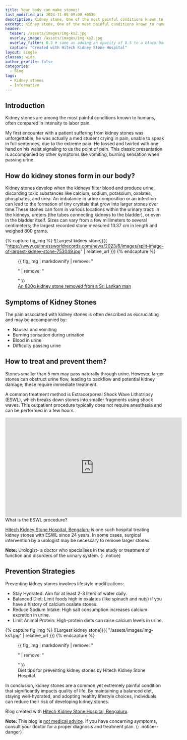 ```yaml
---
title: Your body can make stones!
last_modified_at: 2024-11-05 09:00 +0530
description: Kidney stone, One of the most painful conditions known to humans. Why it happens and how to prevent it?
excerpt: Kidney stone, One of the most painful conditions known to humans. Why it happens and how to prevent it?
header:
  teaser: /assets/images/img-ks2.jpg
  overlay_image: /assets/images/img-ks2.jpg
  overlay_filter: 0.3 # same as adding an opacity of 0.5 to a black background
  caption: "Created with Hitech Kidney Stone Hospital" 
layout: single
classes: wide
author_profile: false
categories:
  - Blog
tags:
  - Kidney stones
  - Informative
---
```


## Introduction
Kidney stones are among the most painful conditions known to humans, often compared in intensity to labor pain.

My first encounter with a patient suffering from kidney stones was unforgettable, he was actually a med student crying in pain, unable to speak in full sentences, due to the extreme pain. He tossed and twirled with one hand on his waist signaling to us the point of pain. This classic presentation is accompanied by other symptoms like vomiting, burning sensation when passing urine.

## How do kidney stones form in our body?
Kidney stones develop when the kidneys filter blood and produce urine, discarding toxic substances like calcium, sodium, potassium, oxalates, phosphates, and urea. An imbalance in urine composition or an infection can lead to the formation of tiny crystals that grow into larger stones over time.These stones can form in various locations within the urinary tract: in the kidneys, ureters (the tubes connecting kidneys to the bladder), or even in the bladder itself. Sizes can vary from a few millimeters to several centimeters; the largest recorded stone measured 13.37 cm in length and weighed 800 grams.

{% capture fig_img %}
![Largest kidney stone]({{ "https://www.guinnessworldrecords.com/news/2023/6/images/split-image-of-largest-kidney-stone-753049.jpg" | relative_url }})
{% endcapture %}

<figure>
  {{ fig_img | markdownify | remove: "<p>" | remove: "</p>" }}
  <figcaption><a href="https://www.guinnessworldrecords.com/news/2023/6/worlds-largest-and-heaviest-kidney-stone-removed-from-sri-lankan-man-753054">An 800g kidney stone removed from a Sri Lankan man</a>
  </figcaption>
</figure>

## Symptoms of Kidney Stones
The pain associated with kidney stones is often described as excruciating and may be accompanied by:
- Nausea and vomiting
- Burning sensation during urination
- Blood in urine
- Difficulty passing urine

## How to treat and prevent them?
Stones smaller than 5 mm may pass naturally through urine. However, larger stones can obstruct urine flow, leading to backflow and potential kidney damage; these require immediate treatment.

A common treatment method is Extracorporeal Shock Wave Lithotripsy (ESWL), which breaks down stones into smaller fragments using shock waves. This outpatient procedure typically does not require anesthesia and can be performed in a few hours.

<iframe width="560" height="315" src="https://www.youtube.com/embed/Vp9h2JyCmY4?si=gD_J0crr8chR0hwD" title="YouTube video player" frameborder="0" allow="accelerometer; autoplay; clipboard-write; encrypted-media; gyroscope; picture-in-picture; web-share" referrerpolicy="strict-origin-when-cross-origin" allowfullscreen></iframe>
<figcaption>What is the ESWL procedure?</figcaption>

[Hitech Kidney Stone Hospital, Bengaluru](www.hitechkidneystonehospital.org) is one such hospital treating kidney stones with ESWL since 24 years. In some cases, surgical intervention by a urologist may be necessary to remove larger stones.

**Note:** Urologist- a doctor who specialises in the study or treatment of function and disorders of the urinary system.
{: .notice}

## Prevention Strategies
Preventing kidney stones involves lifestyle modifications:
- Stay Hydrated: Aim for at least 2-3 liters of water daily.
- Balanced Diet: Limit foods high in oxalates (like spinach and nuts) if you have a history of calcium oxalate stones.
- Reduce Sodium Intake: High salt consumption increases calcium excretion in urine.
- Limit Animal Protein: High-protein diets can raise calcium levels in urine.

{% capture fig_img %}
![Largest kidney stone]({{ "/assets/images/img-ks1.jpg" | relative_url }})
{% endcapture %}

<figure>
  {{ fig_img | markdownify | remove: "<p>" | remove: "</p>" }}
  <figcaption>Diet tips for preventing kidney stones by Hitech Kidney Stone Hospital.
  </figcaption>
</figure>

In conclusion, kidney stones are a common yet extremely painful condition that significantly impacts quality of life. By maintaining a balanced diet, staying well-hydrated, and adopting healthy lifestyle choices, individuals can reduce their risk of developing kidney stones.

Blog created with [Hitech Kidney Stone Hospital, Bengaluru](www.hitechkidneystonehospital.org).

**Note:** This blog is [not medical advice](#). If you have concerning symptoms, consult your doctor for a proper diagnosis and treatment plan.
{: .notice--danger}
